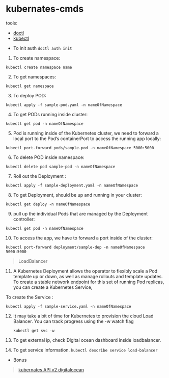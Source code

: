 # kubernates-cmds

tools:

- [doctl](https://github.com/digitalocean/doctl)
- [kubectl](https://kubernetes.io/docs/tasks/tools/install-kubectl)


* To init auth
  `doctl auth init`

1. To create namespace: 

  `kubectl create namespace name`

2. To get namespaces: 

  `kubectl get namespace`
  
3. To deploy POD: 

  `kubectl apply -f sample-pod.yaml -n nameOfNamespace`
  
4. To get PODs running inside cluster: 

  `kubectl get pod -n nameOfNamespace`
  
5. Pod is running inside of the Kubernetes cluster, we need to forward a local port to the Pod’s containerPort to access the running app locally: 

  `kubectl port-forward pods/sample-pod -n nameOfNamespace 5000:5000`
  
6. To delete POD inside namespace: 

  `kubectl delete pod sample-pod -n nameOfNamespace`

7. Roll out the Deployment : 

  `kubectl apply -f sample-deployment.yaml -n nameOfNamespace`
  
8. To get Deployment, should be up and running in your cluster: 

  `kubectl get deploy -n nameOfNamespace`
  
9. pull up the individual Pods that are managed by the Deployment controller: 

  `kubectl get pod -n nameOfNamespace`
  
10. To access the app, we have to forward a port inside of the cluster: 

  `kubectl port-forward deployment/sample-dep -n nameOfNamespace 5000:5000`

> LoadBalancer

11. A Kubernetes Deployment allows the operator to flexibly scale a Pod template up or down, as well as manage rollouts and template updates. To create a stable network endpoint for this set of running Pod replicas, you can create a Kubernetes Service,
    
To create the Service : 

  `kubectl apply -f sample-service.yaml -n nameOfNamespace`
  
12. It may take a bit of time for Kubernetes to provision the cloud Load Balancer. You can track progress using the -w watch flag 

    `kubectl get svc -w`
13. To get external ip, check Digital ocean dashboard inside loadbalancer.

14. To get service information.
    `kubectl describe service load-balancer`

* Bonus
> [kubernates API v2 digitalocean](https://developers.digitalocean.com/documentation/v2/#kubernetes)
